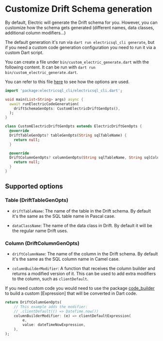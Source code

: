 # Customize Drift Schema generation

By default, Electric will generate the Drift schema for you. However, you can customize how the schema gets generated (different names, data classes, additional column modifiers...)

The default generation it's run via `dart run electricsql_cli generate`, but if you need a custom code generation configuration you need to run it via a custom Dart script.

You can create a file under `bin/custom_electric_generate.dart` with the following content.
It can be run with `dart run bin/custom_electric_generate.dart`.

You can refer to this file [here](https://github.com/SkillDevs/electric_dart/blob/master/todos_flutter/tool/custom_drift_generation.dart) to see how the options are used. 

```dart
import 'package:electricsql_cli/electricsql_cli.dart';

void main(List<String> args) async {
  await runElectricCodeGeneration(
    driftSchemaGenOpts: CustomElectricDriftGenOpts(),
  );
}

class CustomElectricDriftGenOpts extends ElectricDriftGenOpts {
  @override
  DriftTableGenOpts? tableGenOpts(String sqlTableName) {
    return null;
  }

  @override
  DriftColumnGenOpts? columnGenOpts(String sqlTableName, String sqlColumnName) {
    return null;
  }
}
```

## Supported options

### Table (DriftTableGenOpts)

- `driftTableName`: The name of the table in the Drift schema. By default it's the same as the SQL table name in Pascal case.

- `dataClassName`: The name of the data class in Drift. By default it will be the regular name Drift uses.


### Column (DriftColumnGenOpts)

- `driftColumnName`: The name of the column in the Drift schema. By default it's the same as the SQL column name in Camel case.

- `columnBuilderModifier`: A function that receives the column builder and returns a modified version of it. This can be used to add extra modifiers to the column, such as `clientDefault`.

If you need custom code you would need to use the package [code_builder](https://pub.dev/packages/code_builder) to build a custom [Expression] that will be converted in Dart code. 

```dart
return DriftColumnGenOpts(
    // This example adds the modifier:
    // .clientDefault(() => DateTime.now()) 
    columnBuilderModifier: (e) => clientDefaultExpression(
        e,
        value: dateTimeNowExpression,
    ),
);
```